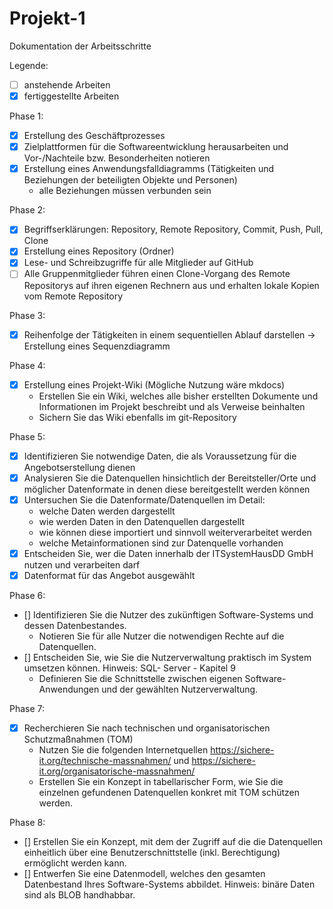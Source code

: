 # Projekt-1

Dokumentation der Arbeitsschritte

Legende: 
- [ ] anstehende Arbeiten
- [x] fertiggestellte Arbeiten

Phase 1:
- [x] Erstellung des Geschäftprozesses 
- [x] Zielplattformen für die Softwareentwicklung herausarbeiten und Vor-/Nachteile bzw. Besonderheiten notieren 
- [x] Erstellung eines Anwendungsfalldiagramms (Tätigkeiten und Beziehungen der beteiligten Objekte und Personen)
   - alle Beziehungen müssen verbunden sein

Phase 2:
- [x] Begriffserklärungen: Repository, Remote Repository, Commit, Push, Pull, Clone
- [x] Erstellung eines Repository (Ordner)
- [x] Lese- und Schreibzugriffe für alle Mitglieder auf GitHub 
- [ ] Alle Gruppenmitglieder führen einen Clone-Vorgang des Remote Repositorys auf ihren eigenen Rechnern aus und erhalten lokale Kopien vom Remote Repository 

Phase 3:
- [x] Reihenfolge der Tätigkeiten in einem sequentiellen Ablauf darstellen -> Erstellung eines Sequenzdiagramm

Phase 4:
- [x] Erstellung eines Projekt-Wiki (Mögliche Nutzung wäre mkdocs)
   - Erstellen Sie ein Wiki, welches alle bisher erstellten Dokumente und Informationen im Projekt beschreibt und als Verweise beinhalten
   - Sichern Sie das Wiki ebenfalls im git-Repository

Phase 5:
- [x] Identifizieren Sie notwendige Daten, die als Voraussetzung für die Angebotserstellung dienen
- [x] Analysieren Sie die Datenquellen hinsichtlich der Bereitsteller/Orte und möglicher Datenformate in denen diese bereitgestellt werden können
- [x] Untersuchen Sie die Datenformate/Datenquellen im Detail:
   - welche Daten werden dargestellt
   - wie werden Daten in den Datenquellen dargestellt
   - wie können diese importiert und sinnvoll weiterverarbeitet werden
   - welche Metainformationen sind zur Datenquelle vorhanden
- [x] Entscheiden Sie, wer die Daten innerhalb der ITSystemHausDD GmbH nutzen und verarbeiten darf
- [x] Datenformat für das Angebot ausgewählt

Phase 6:
- [] Identifizieren Sie die Nutzer des zukünftigen Software-Systems und dessen Datenbestandes.
   - Notieren Sie für alle Nutzer die notwendigen Rechte auf die Datenquellen.
- [] Entscheiden Sie, wie Sie die Nutzerverwaltung praktisch im System umsetzen können. Hinweis: SQL-
     Server - Kapitel 9
   - Definieren Sie die Schnittstelle zwischen eigenen Software-Anwendungen und der gewählten 
Nutzerverwaltung. 

Phase 7:
- [x] Recherchieren Sie nach technischen und organisatorischen Schutzmaßnahmen (TOM)
   - Nutzen Sie die folgenden Internetquellen https://sichere-it.org/technische-massnahmen/ und 
     https://sichere-it.org/organisatorische-massnahmen/
   - Erstellen Sie ein Konzept in tabellarischer Form, wie Sie die einzelnen gefundenen Datenquellen 
     konkret mit TOM schützen werden.
     
Phase 8:
- [] Erstellen Sie ein Konzept, mit dem der Zugriff auf die die Datenquellen einheitlich über eine 
     Benutzerschnittstelle (inkl. Berechtigung) ermöglicht werden kann.
- [] Entwerfen Sie eine Datenmodell, welches den gesamten Datenbestand Ihres Software-Systems 
     abbildet. Hinweis: binäre Daten sind als BLOB handhabbar.

